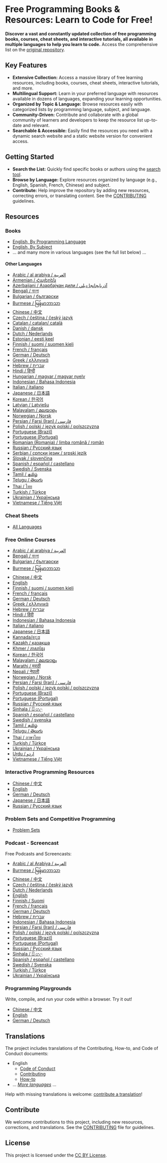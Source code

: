 # Free Programming Books & Resources: Learn to Code for Free!

**Discover a vast and constantly updated collection of free programming books, courses, cheat sheets, and interactive tutorials, all available in multiple languages to help you learn to code.** Access the comprehensive list on the [original repository](https://github.com/EbookFoundation/free-programming-books).

## Key Features

*   **Extensive Collection:** Access a massive library of free learning resources, including books, courses, cheat sheets, interactive tutorials, and more.
*   **Multilingual Support:** Learn in your preferred language with resources available in dozens of languages, expanding your learning opportunities.
*   **Organized by Topic & Language:** Browse resources easily with categorized lists by programming language, subject, and language.
*   **Community-Driven:** Contribute and collaborate with a global community of learners and developers to keep the resource list up-to-date and relevant.
*   **Searchable & Accessible:** Easily find the resources you need with a dynamic search website and a static website version for convenient access.

## Getting Started

*   **Search the List:**  Quickly find specific books or authors using the [search tool](https://ebookfoundation.github.io/free-programming-books-search/).
*   **Browse by Language:** Explore resources organized by language (e.g., English, Spanish, French, Chinese) and subject.
*   **Contribute:** Help improve the repository by adding new resources, correcting errors, or translating content.  See the [CONTRIBUTING](docs/CONTRIBUTING.md) guidelines.

## Resources

### Books

*   [English, By Programming Language](books/free-programming-books-langs.md)
*   [English, By Subject](books/free-programming-books-subjects.md)
*   ... and many more in various languages (see the full list below) ...

#### Other Languages

*   [Arabic / al arabiya / العربية](books/free-programming-books-ar.md)
*   [Armenian / Հայերեն](books/free-programming-books-hy.md)
*   [Azerbaijani / Азәрбајҹан дили / آذربايجانجا ديلي](books/free-programming-books-az.md)
*   [Bengali / বাংলা](books/free-programming-books-bn.md)
*   [Bulgarian / български](books/free-programming-books-bg.md)
*   [Burmese / မြန်မာဘာသာ](books/free-programming-books-my.md)
*   [Chinese / 中文](books/free-programming-books-zh.md)
*   [Czech / čeština / český jazyk](books/free-programming-books-cs.md)
*   [Catalan / catalan/ català](books/free-programming-books-ca.md)
*   [Danish / dansk](books/free-programming-books-da.md)
*   [Dutch / Nederlands](books/free-programming-books-nl.md)
*   [Estonian / eesti keel](books/free-programming-books-et.md)
*   [Finnish / suomi / suomen kieli](books/free-programming-books-fi.md)
*   [French / français](books/free-programming-books-fr.md)
*   [German / Deutsch](books/free-programming-books-de.md)
*   [Greek / ελληνικά](books/free-programming-books-el.md)
*   [Hebrew / עברית](books/free-programming-books-he.md)
*   [Hindi / हिन्दी](books/free-programming-books-hi.md)
*   [Hungarian / magyar / magyar nyelv](books/free-programming-books-hu.md)
*   [Indonesian / Bahasa Indonesia](books/free-programming-books-id.md)
*   [Italian / italiano](books/free-programming-books-it.md)
*   [Japanese / 日本語](books/free-programming-books-ja.md)
*   [Korean / 한국어](books/free-programming-books-ko.md)
*   [Latvian / Latviešu](books/free-programming-books-lv.md)
*   [Malayalam / മലയാളം](books/free-programming-books-ml.md)
*   [Norwegian / Norsk](books/free-programming-books-no.md)
*   [Persian / Farsi (Iran) / فارسى](books/free-programming-books-fa_IR.md)
*   [Polish / polski / język polski / polszczyzna](books/free-programming-books-pl.md)
*   [Portuguese (Brazil)](books/free-programming-books-pt_BR.md)
*   [Portuguese (Portugal)](books/free-programming-books-pt_PT.md)
*   [Romanian (Romania) / limba română / român](books/free-programming-books-ro.md)
*   [Russian / Русский язык](books/free-programming-books-ru.md)
*   [Serbian / српски језик / srpski jezik](books/free-programming-books-sr.md)
*   [Slovak / slovenčina](books/free-programming-books-sk.md)
*   [Spanish / español / castellano](books/free-programming-books-es.md)
*   [Swedish / Svenska](books/free-programming-books-sv.md)
*   [Tamil / தமிழ்](books/free-programming-books-ta.md)
*   [Telugu / తెలుగు](books/free-programming-books-te.md)
*   [Thai / ไทย](books/free-programming-books-th.md)
*   [Turkish / Türkçe](books/free-programming-books-tr.md)
*   [Ukrainian / Українська](books/free-programming-books-uk.md)
*   [Vietnamese / Tiếng Việt](books/free-programming-books-vi.md)

### Cheat Sheets

*   [All Languages](more/free-programming-cheatsheets.md)

### Free Online Courses

*   [Arabic / al arabiya / العربية](courses/free-courses-ar.md)
*   [Bengali / বাংলা](courses/free-courses-bn.md)
*   [Bulgarian / български](courses/free-courses-bg.md)
*   [Burmese / မြန်မာဘာသာ](courses/free-courses-my.md)
*   [Chinese / 中文](courses/free-courses-zh.md)
*   [English](courses/free-courses-en.md)
*   [Finnish / suomi / suomen kieli](courses/free-courses-fi.md)
*   [French / français](courses/free-courses-fr.md)
*   [German / Deutsch](courses/free-courses-de.md)
*   [Greek / ελληνικά](courses/free-courses-el.md)
*   [Hebrew / עברית](courses/free-courses-he.md)
*   [Hindi / हिंदी](courses/free-courses-hi.md)
*   [Indonesian / Bahasa Indonesia](courses/free-courses-id.md)
*   [Italian / italiano](courses/free-courses-it.md)
*   [Japanese / 日本語](courses/free-courses-ja.md)
*   [Kannada/ಕನ್ನಡ](courses/free-courses-kn.md)
*   [Kazakh / қазақша](courses/free-courses-kk.md)
*   [Khmer / ភាសាខ្មែរ](courses/free-courses-km.md)
*   [Korean / 한국어](courses/free-courses-ko.md)
*   [Malayalam / മലയാളം](courses/free-courses-ml.md)
*   [Marathi / मराठी](courses/free-courses-mr.md)
*   [Nepali / नेपाली](courses/free-courses-ne.md)
*   [Norwegian / Norsk](courses/free-courses-no.md)
*   [Persian / Farsi (Iran) / فارسى](courses/free-courses-fa_IR.md)
*   [Polish / polski / język polski / polszczyzna](courses/free-courses-pl.md)
*   [Portuguese (Brazil)](courses/free-courses-pt_BR.md)
*   [Portuguese (Portugal)](courses/free-courses-pt_PT.md)
*   [Russian / Русский язык](courses/free-courses-ru.md)
*   [Sinhala / සිංහල](courses/free-courses-si.md)
*   [Spanish / español / castellano](courses/free-courses-es.md)
*   [Swedish / svenska](courses/free-courses-sv.md)
*   [Tamil / தமிழ்](courses/free-courses-ta.md)
*   [Telugu / తెలుగు](courses/free-courses-te.md)
*   [Thai / ภาษาไทย](courses/free-courses-th.md)
*   [Turkish / Türkçe](courses/free-courses-tr.md)
*   [Ukrainian / Українська](courses/free-courses-uk.md)
*   [Urdu / اردو](courses/free-courses-ur.md)
*   [Vietnamese / Tiếng Việt](courses/free-courses-vi.md)

### Interactive Programming Resources

*   [Chinese / 中文](more/free-programming-interactive-tutorials-zh.md)
*   [English](more/free-programming-interactive-tutorials-en.md)
*   [German / Deutsch](more/free-programming-interactive-tutorials-de.md)
*   [Japanese / 日本語](more/free-programming-interactive-tutorials-ja.md)
*   [Russian / Русский язык](more/free-programming-interactive-tutorials-ru.md)

### Problem Sets and Competitive Programming

*   [Problem Sets](more/problem-sets-competitive-programming.md)

### Podcast - Screencast

Free Podcasts and Screencasts:

*   [Arabic / al Arabiya / العربية](casts/free-podcasts-screencasts-ar.md)
*   [Burmese / မြန်မာဘာသာ](casts/free-podcasts-screencasts-my.md)
*   [Chinese / 中文](casts/free-podcasts-screencasts-zh.md)
*   [Czech / čeština / český jazyk](casts/free-podcasts-screencasts-cs.md)
*   [Dutch / Nederlands](casts/free-podcasts-screencasts-nl.md)
*   [English](casts/free-podcasts-screencasts-en.md)
*   [Finnish / Suomi](casts/free-podcasts-screencasts-fi.md)
*   [French / français](casts/free-podcasts-screencasts-fr.md)
*   [German / Deutsch](casts/free-podcasts-screencasts-de.md)
*   [Hebrew / עברית](casts/free-podcasts-screencasts-he.md)
*   [Indonesian / Bahasa Indonesia](casts/free-podcasts-screencasts-id.md)
*   [Persian / Farsi (Iran) / فارسى](casts/free-podcasts-screencasts-fa_IR.md)
*   [Polish / polski / język polski / polszczyzna](casts/free-podcasts-screencasts-pl.md)
*   [Portuguese (Brazil)](casts/free-podcasts-screencasts-pt_BR.md)
*   [Portuguese (Portugal)](casts/free-podcasts-screencasts-pt_PT.md)
*   [Russian / Русский язык](casts/free-podcasts-screencasts-ru.md)
*   [Sinhala / සිංහල](casts/free-podcasts-screencasts-si.md)
*   [Spanish / español / castellano](casts/free-podcasts-screencasts-es.md)
*   [Swedish / Svenska](casts/free-podcasts-screencasts-sv.md)
*   [Turkish / Türkçe](casts/free-podcasts-screencasts-tr.md)
*   [Ukrainian / Українська](casts/free-podcasts-screencasts-uk.md)

### Programming Playgrounds

Write, compile, and run your code within a browser. Try it out!

*   [Chinese / 中文](more/free-programming-playgrounds-zh.md)
*   [English](more/free-programming-playgrounds.md)
*   [German / Deutsch](more/free-programming-playgrounds-de.md)

## Translations

The project includes translations of the Contributing, How-to, and Code of Conduct documents:
*   English
    *   [Code of Conduct](docs/CODE_OF_CONDUCT.md)
    *   [Contributing](docs/CONTRIBUTING.md)
    *   [How-to](docs/HOWTO.md)
*  ... *[More languages](docs/README.md#translations)* ...

Help with missing translations is welcome: [contribute a translation](docs/CONTRIBUTING.md#help-out-by-contributing-a-translation)!

## Contribute

We welcome contributions to this project, including new resources, corrections, and translations. See the [CONTRIBUTING](docs/CONTRIBUTING.md) file for guidelines.

## License

This project is licensed under the [CC BY License](LICENSE).